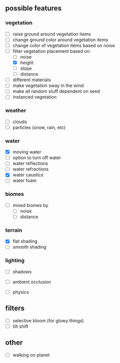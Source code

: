 ## possible features

### vegetation
- [ ] raise ground around vegetation items
- [ ] change ground color around vegetation items
- [ ] change color of vegetation items based on noise
- [ ] filter vegetation placement based on:
    - [ ] noise
    - [x] height
    - [ ] slope
    - [ ] distance
- [ ] different materials
- [ ] make vegetation sway in the wind
- [ ] make all random stuff dependent on seed
- [ ] instanced vegetation

### weather
- [ ] clouds
- [ ] particles (snow, rain, etc)

### water
- [x] moving water
- [ ] option to turn off water
- [ ] water reflections
- [ ] water refractions
- [x] water caustics
- [ ] water foam

### biomes
- [ ] mixed biomes by
    - [ ] noise
    - [ ] distance

### terrain
- [x] flat shading
- [ ] smooth shading

### lighting
- [ ] shadows
- [ ] ambient occlusion

- [ ] physics

## filters
- [ ] selective bloom (for glowy things)
- [ ] tilt shift

## other
- [ ] walking on planet